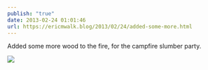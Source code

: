 ```yaml
---
publish: "true"
date: 2013-02-24 01:01:46
url: https://ericmwalk.blog/2013/02/24/added-some-more.html
---
```


Added some more wood to the fire, for the campfire slumber party.

![](https://ericmwalk.blog/uploads/2022/3cd26ee947.jpg)